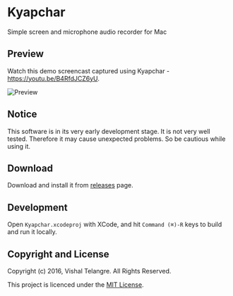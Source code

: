 # Kyapchar

Simple screen and microphone audio recorder for Mac

## Preview

Watch this demo screencast captured using Kyapchar - https://youtu.be/B4RfdJCZ6yU.

![Preview](https://monosnap.com/file/zyTid534mXjmJbY7G8GYNPUzMejT64.png)

## Notice

This software is in its very early development stage. It is not very well tested. Therefore it may cause unexpected problems.
So be cautious while using it.

## Download

Download and install it from [releases](https://github.com/vishaltelangre/Kyapchar/releases) page.

## Development

Open `Kyapchar.xcodeproj` with XCode, and hit `Command (⌘)-R` keys to build and run it locally.

## Copyright and License

Copyright (c) 2016, Vishal Telangre. All Rights Reserved.

This project is licenced under the [MIT License](LICENSE).


